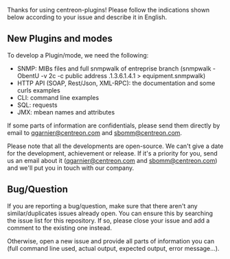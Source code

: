 Thanks for using centreon-plugins! Please follow the indications shown below according to your issue and describe it in English.

## New Plugins and modes

To develop a Plugin/mode, we need the following:
* SNMP: MIBs files and full snmpwalk of entreprise branch (snmpwalk -ObentU -v 2c -c public address .1.3.6.1.4.1 > equipment.snmpwalk)
* HTTP API (SOAP, Rest/Json, XML-RPC): the documentation and some curls examples
* CLI: command line examples
* SQL: requests
* JMX: mbean names and attributes

If some parts of information are confidentials, please send them directly by email to qgarnier@centreon.com and sbomm@centreon.com.

Please note that all the developments are open-source. We can't give a date for the development, achievement or release. If it's a priority for you,
send us an email about it (qgarnier@centreon.com and sbomm@centreon.com) and we'll put you in touch with our company.


## Bug/Question

If you are reporting a bug/question, make sure that there aren't any similar/duplicates issues already open. You 
can ensure this by searching the issue list for this repository. If so, please close your issue and add a comment to the existing one instead.

Otherwise, open a new issue and provide all parts of information you can (full command line used, actual output, expected output, error message...).
